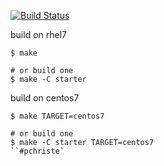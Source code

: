[![Build Status](https://travis-ci.org/RHsyseng/container-rhel-examples.svg?branch=master)](https://travis-ci.org/RHsyseng/container-rhel-examples)

build on rhel7
```shell
$ make

# or build one
$ make -C starter
```

build on centos7
```shell
$ make TARGET=centos7

# or build one
$ make -C starter TARGET=centos7
``#pchriste`

